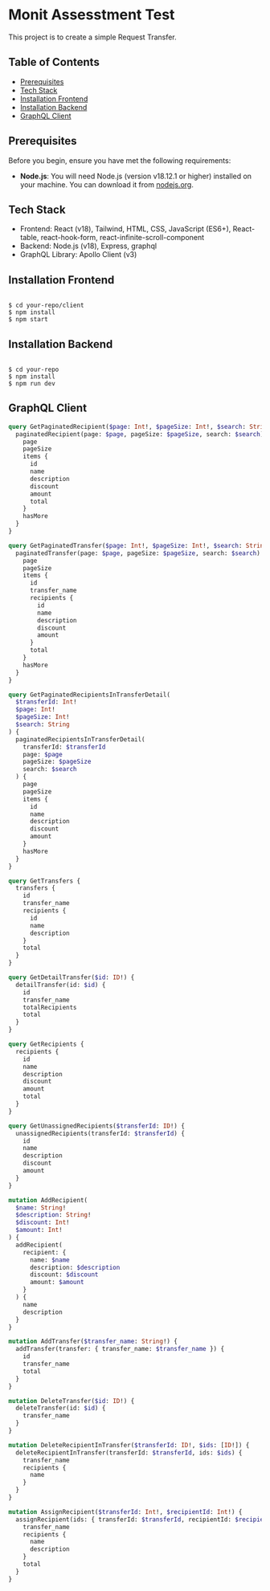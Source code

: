 # Monit Assesstment Test

This project is to create a simple Request Transfer.

## Table of Contents

- [Prerequisites](#prerequisites)
- [Tech Stack](#tech-stack)
- [Installation Frontend](#installation-frontend)
- [Installation Backend](#installation-backend)
- [GraphQL Client](#graphql-client)

## Prerequisites

Before you begin, ensure you have met the following requirements:

- **Node.js**: You will need Node.js (version v18.12.1 or higher) installed on your machine. You can download it from [nodejs.org](https://nodejs.org/).

## Tech Stack

- Frontend: React (v18), Tailwind, HTML, CSS, JavaScript (ES6+), React-table, react-hook-form, react-infinite-scroll-component
- Backend: Node.js (v18), Express, graphql
- GraphQL Library: Apollo Client (v3)

## Installation Frontend

```shell

$ cd your-repo/client
$ npm install
$ npm start

```

## Installation Backend

```shell

$ cd your-repo
$ npm install
$ npm run dev

```

## GraphQL Client

```graphql
query GetPaginatedRecipient($page: Int!, $pageSize: Int!, $search: String) {
  paginatedRecipient(page: $page, pageSize: $pageSize, search: $search) {
    page
    pageSize
    items {
      id
      name
      description
      discount
      amount
      total
    }
    hasMore
  }
}

query GetPaginatedTransfer($page: Int!, $pageSize: Int!, $search: String) {
  paginatedTransfer(page: $page, pageSize: $pageSize, search: $search) {
    page
    pageSize
    items {
      id
      transfer_name
      recipients {
        id
        name
        description
        discount
        amount
      }
      total
    }
    hasMore
  }
}

query GetPaginatedRecipientsInTransferDetail(
  $transferId: Int!
  $page: Int!
  $pageSize: Int!
  $search: String
) {
  paginatedRecipientsInTransferDetail(
    transferId: $transferId
    page: $page
    pageSize: $pageSize
    search: $search
  ) {
    page
    pageSize
    items {
      id
      name
      description
      discount
      amount
    }
    hasMore
  }
}

query GetTransfers {
  transfers {
    id
    transfer_name
    recipients {
      id
      name
      description
    }
    total
  }
}

query GetDetailTransfer($id: ID!) {
  detailTransfer(id: $id) {
    id
    transfer_name
    totalRecipients
    total
  }
}

query GetRecipients {
  recipients {
    id
    name
    description
    discount
    amount
    total
  }
}

query GetUnassignedRecipients($transferId: ID!) {
  unassignedRecipients(transferId: $transferId) {
    id
    name
    description
    discount
    amount
  }
}

mutation AddRecipient(
  $name: String!
  $description: String!
  $discount: Int!
  $amount: Int!
) {
  addRecipient(
    recipient: {
      name: $name
      description: $description
      discount: $discount
      amount: $amount
    }
  ) {
    name
    description
  }
}

mutation AddTransfer($transfer_name: String!) {
  addTransfer(transfer: { transfer_name: $transfer_name }) {
    id
    transfer_name
    total
  }
}

mutation DeleteTransfer($id: ID!) {
  deleteTransfer(id: $id) {
    transfer_name
  }
}

mutation DeleteRecipientInTransfer($transferId: ID!, $ids: [ID!]) {
  deleteRecipientInTransfer(transferId: $transferId, ids: $ids) {
    transfer_name
    recipients {
      name
    }
  }
}

mutation AssignRecipient($transferId: Int!, $recipientId: Int!) {
  assignRecipient(ids: { transferId: $transferId, recipientId: $recipientId }) {
    transfer_name
    recipients {
      name
      description
    }
    total
  }
}
```
